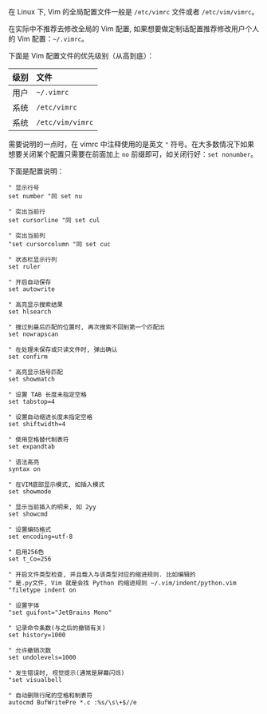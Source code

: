在 Linux 下, Vim 的全局配置文件一般是 `/etc/vimrc` 文件或者 `/etc/vim/vimrc`。

在实际中不推荐去修改全局的 Vim 配置, 如果想要做定制话配置推荐修改用户个人的 Vim 配置：`~/.vimrc`。

下面是 Vim 配置文件的优先级别（从高到底）：

|级别|文件|
|:--|:----|
|用户|`~/.vimrc`|
|系统|`/etc/vimrc`|
|系统|`/etc/vim/vimrc`|

需要说明的一点时，在 vimrc 中注释使用的是英文 `"` 符号。在大多数情况下如果想要关闭某个配置只需要在前面加上 `no` 前缀即可，如关闭行好：`set nonumber`。

下面是配置说明：

```
" 显示行号
set number "同 set nu
    
" 突出当前行
set cursorline "同 set cul

" 突出当前列
"set cursorcolumn "同 set cuc

" 状态栏显示行列
set ruler

" 开启自动保存
set autowrite

" 高亮显示搜索结果
set hlsearch

" 搜过到最后匹配的位置时, 再次搜索不回到第一个匹配出
set nowrapscan

" 在处理未保存或只读文件时, 弹出确认
set confirm

" 高亮显示括号匹配
set showmatch

" 设置 TAB 长度未指定空格
set tabstop=4

" 设置自动缩进长度未指定空格
set shiftwidth=4

" 使用空格替代制表符
set expandtab

" 语法高亮
syntax on

" 在VIM底部显示模式, 如插入模式
set showmode

" 显示当前插入的明来, 如 2yy
set showcmd

" 设置编码格式
set encoding=utf-8

" 启用256色
set t_Co=256

" 开启文件类型检查, 并且载入与该类型对应的缩进规则. 比如编辑的
" 是.py文件, Vim 就是会找 Python 的缩进规则 ~/.vim/indent/python.vim
"filetype indent on

" 设置字体
"set guifont="JetBrains Mono"

" 记录命令条数(与之后的撤销有关)
set history=1000

" 允许撤销次数
set undolevels=1000

" 发生错误时, 视觉提示(通常是屏幕闪烁)
"set visualbell

" 自动删除行尾的空格和制表符
autocmd BufWritePre *.c :%s/\s\+$//e
```
